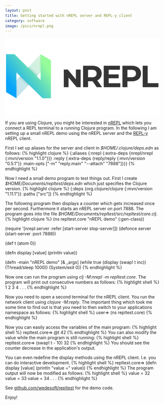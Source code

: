 ```yaml
---
layout: post
title: Getting started with nREPL server and REPL-y client
category: software
image: /pics/nrepl.png
---
```


<span class="center"><img src="/pics/nrepl.png" width="508" alt="nREPL"/></span>

If you are using Clojure, you might be interested in [nREPL][2] which lets you connect a REPL terminal to a running Clojure program.
In the following I am setting up a small nREPL demo using the nREPL server and the [REPL-y][3] nREPL client.

First I set up aliases for the server and client in *$HOME/.clojure/deps.edn* as follows:
{% highlight clojure %}
{:aliases {:nrepl {:extra-deps {nrepl/nrepl {:mvn/version "1.1.0"}}}
           :reply {:extra-deps {reply/reply {:mvn/version "0.5.1"}}
                   :main-opts ["-m" "reply.main" "--attach" "7888"]}}}
{% endhighlight %}

Now I need a small demo program to test things out.
First I create *$HOME/Documents/repltest/deps.edn* which just specifies the Clojure version.
{% highlight clojure %}
{:deps {org.clojure/clojure {:mvn/version "1.11.1"}}
 :paths ["src"]}
{% endhighlight %}

The following program then displays a counter which gets increased once per second.
Furthermore it starts an nREPL server on port 7888.
The program goes into the file *$HOME/Documents/repltest/src/repltest/core.clj*.
{% highlight clojure %}
(ns repltest.core
  "nREPL demo"
  (:gen-class))

(require '[nrepl.server :refer [start-server stop-server]])
(defonce server (start-server :port 7888))

(def t (atom 0))

(defn display
  [value]
  (println value))

(defn -main
  "nREPL demo"
  [& _args]
  (while true
         (display (swap! t inc))
         (Thread/sleep 1000))
  (System/exit 0))
{% endhighlight %}

Now one can run the program using *clj -M:nrepl -m repltest.core*.
The program will print out consecutive numbers as follows:
{% highlight shell %}
1
2
3
4
.
.
.
{% endhighlight %}

Now you need to open a second terminal for the nREPL client.
You run the network client using *clojure -M:reply*.
The important thing which took me some time to find out is that you need to then switch to your applications namespace as follows:
{% highlight shell %}
user=> (ns repltest.core)
{% endhighlight %}

Now you can easily access the variables of the main program:
{% highlight shell %}
repltest.core=> @t
42
{% endhighlight %}
You can also modify the value while the main program is still running:
{% highlight shell %}
repltest.core=> (swap! t - 10)
32
{% endhighlight %}
You should see the counter decrease in the application's output.

You can even redefine the display methods using the nREPL client.
I.e. you can do interactive development.
{% highlight shell %}
repltest.core=> (defn display [value] (println "value =" value))
{% endhighlight %}
The program output will now be modified as follows:
{% highlight shell %}
value = 32
value = 33
value = 34
.
.
.
{% endhighlight %}

See [github.com/wedesoft/repltest][1] for the demo code.

Enjoy!

[1]: https://github.com/wedesoft/repltest
[2]: https://nrepl.org/
[3]: https://github.com/trptcolin/reply
